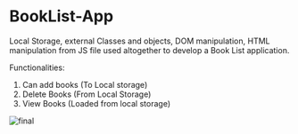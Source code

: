 # BookList-App

Local Storage, external Classes and objects, DOM manipulation, HTML manipulation from JS file used altogether to develop a Book List application. 

Functionalities:
 1. Can add books (To Local storage)
 2. Delete Books (From Local Storage)
 3. View Books (Loaded from local storage)


![final](https://user-images.githubusercontent.com/32817201/234867787-13864071-e6cf-4c8d-8a9e-17d72c2ef0bf.PNG)
